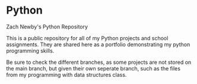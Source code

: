 # Python
Zach Newby's Python Repository

This is a public repository for all of my Python projects and school assignments. They are shared here as a portfolio demonstrating my python programming skills.

Be sure to check the different branches, as some projects are not stored on the main branch, but given their own seperate branch, such as the files from my programming with data structures class.
